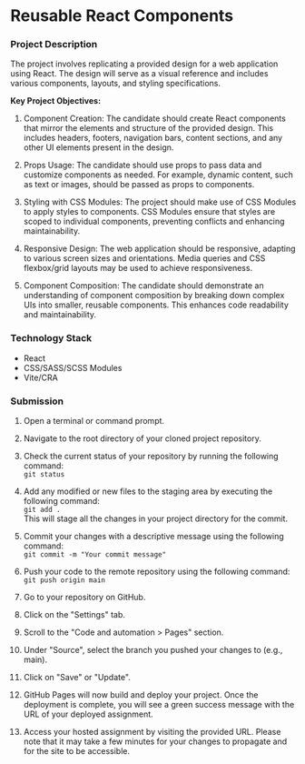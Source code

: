 # Reusable React Components

### Project Description

The project involves replicating a provided design for a web application using React. The design will serve as a visual reference and includes various components, layouts, and styling specifications.

**Key Project Objectives:**

1. Component Creation: 
The candidate should create React components that mirror the elements and structure of the provided design. This includes headers, footers, navigation bars, content sections, and any other UI elements present in the design.

2. Props Usage: 
The candidate should use props to pass data and customize components as needed. For example, dynamic content, such as text or images, should be passed as props to components.

3. Styling with CSS Modules: 
The project should make use of CSS Modules to apply styles to components. CSS Modules ensure that styles are scoped to individual components, preventing conflicts and enhancing maintainability.

4. Responsive Design: 
The web application should be responsive, adapting to various screen sizes and orientations. Media queries and CSS flexbox/grid layouts may be used to achieve responsiveness.

5. Component Composition: 
The candidate should demonstrate an understanding of component composition by breaking down complex UIs into smaller, reusable components. This enhances code readability and maintainability.

### Technology Stack

- React
- CSS/SASS/SCSS Modules
- Vite/CRA

### Submission

1. Open a terminal or command prompt.

2. Navigate to the root directory of your cloned project repository.

3. Check the current status of your repository by running the following command:
   </br>
   `git status`

4. Add any modified or new files to the staging area by executing the following command:
   </br>
   `git add .`
   </br>
   This will stage all the changes in your project directory for the commit.

5. Commit your changes with a descriptive message using the following command:
   </br>
   `git commit -m "Your commit message"`

6. Push your code to the remote repository using the following command:
   </br>
   `git push origin main`

7. Go to your repository on GitHub.

8. Click on the "Settings" tab.

9. Scroll to the "Code and automation > Pages" section.

10. Under "Source", select the branch you pushed your changes to (e.g., main).

11. Click on "Save" or "Update".

12. GitHub Pages will now build and deploy your project. Once the deployment is complete, you will see a green success message with the URL of your deployed assignment.

13. Access your hosted assignment by visiting the provided URL. Please note that it may take a few minutes for your changes to propagate and for the site to be accessible.
